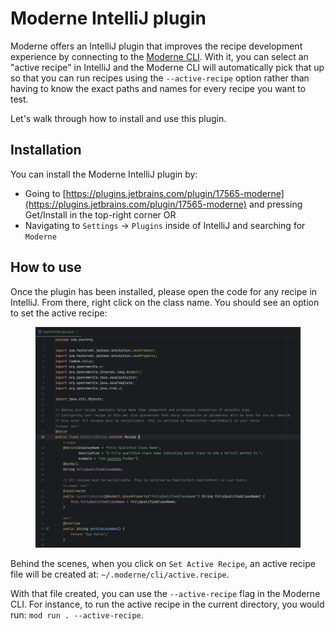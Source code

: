 # Moderne IntelliJ plugin

Moderne offers an IntelliJ plugin that improves the recipe development experience by connecting to the [Moderne CLI](../getting-started/cli-intro.md). With it, you can select an "active recipe" in IntelliJ and the Moderne CLI will automatically pick that up so that you can run recipes using the `--active-recipe` option rather than having to know the exact paths and names for every recipe you want to test.

Let's walk through how to install and use this plugin.

## Installation

You can install the Moderne IntelliJ plugin by:

* Going to [https://plugins.jetbrains.com/plugin/17565-moderne](https://plugins.jetbrains.com/plugin/17565-moderne) and pressing Get/Install in the top-right corner OR
* Navigating to `Settings` -> `Plugins` inside of IntelliJ and searching for `Moderne`&#x20;

## How to use

Once the plugin has been installed, please open the code for any recipe in IntelliJ. From there, right click on the class name. You should see an option to set the active recipe:

<figure><img src="../../../.gitbook/assets/select-active-recipe.gif" alt=""><figcaption></figcaption></figure>

Behind the scenes, when you click on `Set Active Recipe`, an active recipe file will be created at: `~/.moderne/cli/active.recipe`.&#x20;

With that file created, you can use the `--active-recipe` flag in the Moderne CLI. For instance, to run the active recipe in the current directory, you would run: `mod run . --active-recipe`.&#x20;
